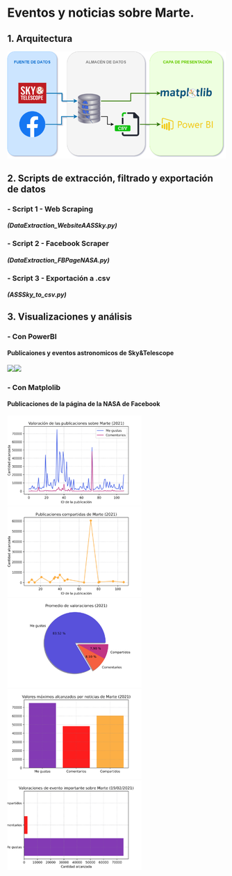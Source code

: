# Eventos y noticias sobre Marte.
## 1. Arquitectura
![alt text](https://github.com/Eddy-Hipo/Proyecto-Final-Analisis/blob/main/5_Marte/DataLake_Mars.png)
## 2. Scripts de extracción, filtrado y exportación de datos
### - Script 1 - Web Scraping
#### _(DataExtraction_WebsiteAASSky.py)_

### - Script 2 - Facebook Scraper
#### _(DataExtraction_FBPageNASA.py)_

### - Script 3 - Exportación a .csv
#### _(ASSSky_to_csv.py)_

## 3. Visualizaciones y análisis
### - Con PowerBI
#### Publicaiones y eventos astronomicos de Sky&Telescope
<img src="https://user-images.githubusercontent.com/66233240/110824920-7ddce800-8261-11eb-98b4-8f29448ec3d3.png" width="100"/><img src="Visualizaciones/AASSky_Graficas.jpg" width="800"/>
### - Con Matplolib
#### Publicaciones de la página de la NASA de Facebook
<img src="Visualizaciones/NASA1.svg" width="310"/> <img src="Visualizaciones/NASA5.svg" width="310"/> <img src="Visualizaciones/NASA3.svg" width="310"/> <img src="Visualizaciones/NASA2.svg" width="310"/> <img src="Visualizaciones/NASA4.svg" width="310"/> 

